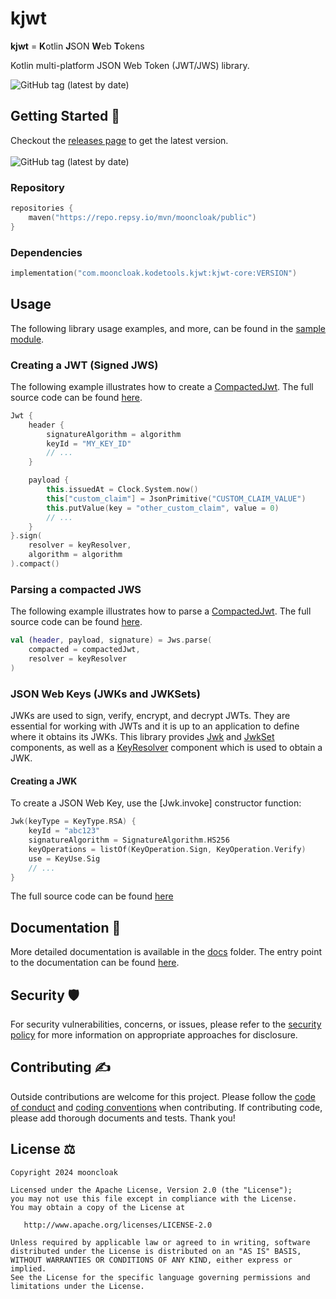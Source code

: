 # kjwt

**kjwt** = **K**otlin **J**SON **W**eb **T**okens

Kotlin multi-platform JSON Web Token (JWT/JWS) library.

<img alt="GitHub tag (latest by date)" src="https://img.shields.io/github/v/tag/mooncloak/kjwt">

## Getting Started 🏁

Checkout the [releases page](https://github.com/mooncloak/kjwt/releases) to get the latest version.
<br/><br/>
<img alt="GitHub tag (latest by date)" src="https://img.shields.io/github/v/tag/mooncloak/kjwt">

### Repository

```kotlin
repositories {
    maven("https://repo.repsy.io/mvn/mooncloak/public")
}
```

### Dependencies

```kotlin
implementation("com.mooncloak.kodetools.kjwt:kjwt-core:VERSION")
```

## Usage

The following library usage examples, and more, can be found in the [sample module](sample).

### Creating a JWT (Signed JWS)

The following example illustrates how to create a [CompactedJwt](docs/). The full source code can be
found [here](sample/src/commonMain/kotlin/com/mooncloak/kodetools/kjwt/sample/CreateJwt.kt).

```kotlin
Jwt {
    header {
        signatureAlgorithm = algorithm
        keyId = "MY_KEY_ID"
        // ...
    }

    payload {
        this.issuedAt = Clock.System.now()
        this["custom_claim"] = JsonPrimitive("CUSTOM_CLAIM_VALUE")
        this.putValue(key = "other_custom_claim", value = 0)
        // ...
    }
}.sign(
    resolver = keyResolver,
    algorithm = algorithm
).compact()
```

### Parsing a compacted JWS

The following example illustrates how to parse a [CompactedJwt](docs/). The full source code can be
found [here](sample/src/commonMain/kotlin/com/mooncloak/kodetools/kjwt/sample/ParseCompactedJwt.kt).

```kotlin
val (header, payload, signature) = Jws.parse(
    compacted = compactedJwt,
    resolver = keyResolver
)
```

### JSON Web Keys (JWKs and JWKSets)

JWKs are used to sign, verify, encrypt, and decrypt JWTs. They are essential for working with JWTs
and it is up to an application to define where it obtains its JWKs. This library
provides [Jwk](docs/kjwt-core/kjwt-core/com.mooncloak.kodetools.kjwt.core.key/-jwk/index.md)
and [JwkSet](docs/kjwt-core/kjwt-core/com.mooncloak.kodetools.kjwt.core.key/-jwkset/index.md)
components, as well as
a [KeyResolver](docs/kjwt-core/kjwt-core/com.mooncloak.kodetools.kjwt.core.key/-key-resolver/index.md)
component which is used to obtain a JWK.

#### Creating a JWK

To create a JSON Web Key, use the [Jwk.invoke] constructor function:

```kotlin
Jwk(keyType = KeyType.RSA) {
    keyId = "abc123"
    signatureAlgorithm = SignatureAlgorithm.HS256
    keyOperations = listOf(KeyOperation.Sign, KeyOperation.Verify)
    use = KeyUse.Sig
    // ...
}
```

The full source code can be
found [here](sample/src/commonMain/kotlin/com/mooncloak/kodetools/kjwt/sample/CreateJwk.kt)

## Documentation 📃

More detailed documentation is available in the [docs](docs/) folder. The entry point to the
documentation can be
found [here](docs/index.md).

## Security 🛡️

For security vulnerabilities, concerns, or issues, please refer to
the [security policy](SECURITY.md) for more
information on appropriate approaches for disclosure.

## Contributing ✍️

Outside contributions are welcome for this project. Please follow
the [code of conduct](CODE_OF_CONDUCT.md)
and [coding conventions](CODING_CONVENTIONS.md) when contributing. If contributing code, please add
thorough documents
and tests. Thank you!

## License ⚖️

```
Copyright 2024 mooncloak

Licensed under the Apache License, Version 2.0 (the "License");
you may not use this file except in compliance with the License.
You may obtain a copy of the License at

   http://www.apache.org/licenses/LICENSE-2.0

Unless required by applicable law or agreed to in writing, software
distributed under the License is distributed on an "AS IS" BASIS,
WITHOUT WARRANTIES OR CONDITIONS OF ANY KIND, either express or implied.
See the License for the specific language governing permissions and
limitations under the License.
```
